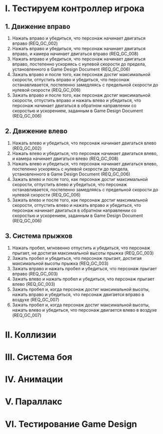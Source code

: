 
# I. Тестируем контроллер игрока

## 1. Движение вправо

1. Нажать вправо и убедиться, что персонаж начинает двигаться вправо (REQ_GC_002)
2. Нажать вправо и убедиться, что персонаж начинает двигаться вправо, и камера начинает двигаться вправо (REQ_GC_008)
3. Нажать вправо и убедиться, что персонаж начинает двигаться вправо, постепенно ускоряясь с нулевой скорости до предела, установленного в Game Design Document (REQ_GC_006)
4. Зажать вправо и после того, как персонаж достиг максимальной скорости, отпустить вправо и убедиться, что персонаж останавливается, постепенно замедляясь с предельной скорости до нулевой скорости (REQ_GC_006)
5. Зажать вправо и после того, как персонаж достиг максимальной скорости, отпустить вправо и нажать влево и убедиться, что персонаж начинает двигаться в обратном направлении со скоростью и ускорением, заданным в Game Design Document (REQ_GC_006)

## 2. Движение влево

1. Нажать влево и убедиться, что персонаж начинает двигаться влево (REQ_GC_002)
2. Нажать влево и убедиться, что персонаж начинает двигаться влево, и камера начинает двигаться влево (REQ_GC_008)
3. Нажать влево и убедиться, что персонаж начинает двигаться влево, постепенно ускоряясь с нулевой скорости до предела, установленного в Game Design Document (REQ_GC_006)
4. Зажать влево и после того, как персонаж достиг максимальной скорости, отпустить влево и убедиться, что персонаж останавливается, постепенно замедляясь с предельной скорости до нулевой скорости (REQ_GC_006)
5. Зажать влево и после того, как персонаж достиг максимальной скорости, отпустить влево и нажать вправо и убедиться, что персонаж начинает двигаться в обратном направлении со скоростью и ускорением, заданным в Game Design Document (REQ_GC_006)

## 3. Система прыжков

1. Нажать пробел, мгновенно отпустить и убедиться, что персонаж прыгает, не достигая максимальной высоты прыжка (REQ_GC_003)
2. Зажать пробел и убедиться, что персонаж прыгает, достигая максимальной высоты прыжка (REQ_GC_003)
3. Зажать вправо и нажать пробел и убедиться, что персонаж прыгает вправо (REQ_GC_003)
4. Зажать влево и нажать пробел и убедиться, что персонаж прыгает влево (REQ_GC_003)
5. Зажать пробел и, когда персонаж достиг максимальной высоты, нажать вправо и убедиться, что персонаж двигается вправо в воздухе (REQ_GC_007)
6. Зажать пробел и, когда персонаж достиг максимальной высоты, нажать влево и убедиться, что персонаж двигается влево в воздухе (REQ_GC_007)

# II. Коллизии

# III. Система боя

# IV. Анимации

# V. Параллакс

# VI. Тестирование Game Design


